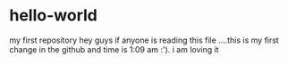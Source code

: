 # hello-world
my first repository 
hey guys if anyone is reading this file ....this is my first change in the github and time is 1:09 am :'). 
i am loving it 
